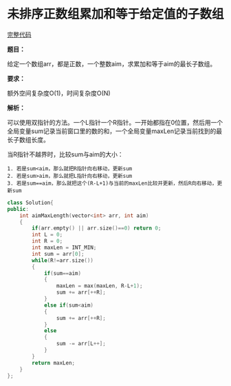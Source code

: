 # 未排序正数组累加和等于给定值的子数组
[完整代码](https://github.com/ludandandan/Programmer-interview-guide/blob/master/Chapter01_AdvancedVideo/aimMaxLength2.cpp)

**题目：**

给定一个数组arr，都是正数，一个整数aim，求累加和等于aim的最长子数组。

**要求：**

额外空间复杂度O(1)，时间复杂度O(N)

**解析：**

可以使用双指针的方法。一个L指针一个R指针。一开始都指在0位置，然后用一个全局变量sum记录当前窗口里的数的和，一个全局变量maxLen记录当前找到的最长子数组长度。

当R指针不越界时，比较sum与aim的大小：
    
    1. 若是sum<aim，那么就把R指针向右移动，更新sum
    2. 若是sum>aim，那么就把L指针向右移动，更新sum
    3. 若是sum==aim，那么就把这个(R-L+1)与当前的maxLen比较并更新，然后R向右移动，更新sum


```c++
class Solution{
public:
    int aimMaxLength(vector<int> arr, int aim)
    {
        if(arr.empty() || arr.size()==0) return 0;
        int L = 0;
        int R = 0;
        int maxLen = INT_MIN;
        int sum = arr[0];
        while(R!=arr.size())
        {
            if(sum==aim)
            {
                maxLen = max(maxLen, R-L+1);
                sum += arr[++R];
            }
            else if(sum<aim)
            {
                sum += arr[++R];
            }
            else
            {
                sum -= arr[L++];
            }
        }
        return maxLen;
    }
};
```
   
